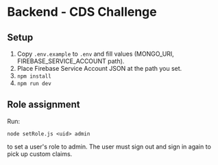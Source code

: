 # Backend - CDS Challenge

## Setup
1. Copy `.env.example` to `.env` and fill values (MONGO_URI, FIREBASE_SERVICE_ACCOUNT path).
2. Place Firebase Service Account JSON at the path you set.
3. `npm install`
4. `npm run dev`

## Role assignment
Run:
```
node setRole.js <uid> admin
```
to set a user's role to admin. The user must sign out and sign in again to pick up custom claims.
